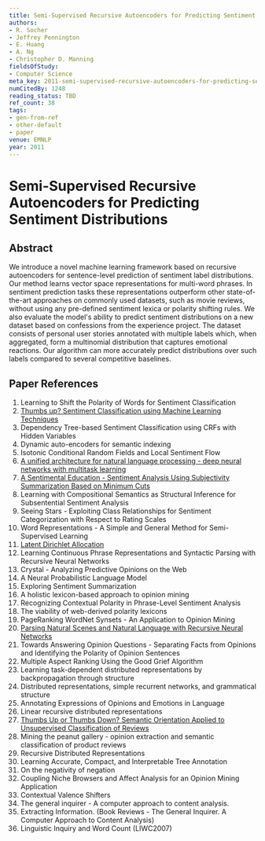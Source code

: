 ```yaml
---
title: Semi-Supervised Recursive Autoencoders for Predicting Sentiment Distributions
authors:
- R. Socher
- Jeffrey Pennington
- E. Huang
- A. Ng
- Christopher D. Manning
fieldsOfStudy:
- Computer Science
meta_key: 2011-semi-supervised-recursive-autoencoders-for-predicting-sentiment-distributions
numCitedBy: 1248
reading_status: TBD
ref_count: 38
tags:
- gen-from-ref
- other-default
- paper
venue: EMNLP
year: 2011
---
```


# Semi-Supervised Recursive Autoencoders for Predicting Sentiment Distributions

## Abstract

We introduce a novel machine learning framework based on recursive autoencoders for sentence-level prediction of sentiment label distributions. Our method learns vector space representations for multi-word phrases. In sentiment prediction tasks these representations outperform other state-of-the-art approaches on commonly used datasets, such as movie reviews, without using any pre-defined sentiment lexica or polarity shifting rules. We also evaluate the model's ability to predict sentiment distributions on a new dataset based on confessions from the experience project. The dataset consists of personal user stories annotated with multiple labels which, when aggregated, form a multinomial distribution that captures emotional reactions. Our algorithm can more accurately predict distributions over such labels compared to several competitive baselines.

## Paper References

1. Learning to Shift the Polarity of Words for Sentiment Classification
2. [Thumbs up? Sentiment Classification using Machine Learning Techniques](2002-thumbs-up-sentiment-classification-using-machine-learning-techniques)
3. Dependency Tree-based Sentiment Classification using CRFs with Hidden Variables
4. Dynamic auto-encoders for semantic indexing
5. Isotonic Conditional Random Fields and Local Sentiment Flow
6. [A unified architecture for natural language processing - deep neural networks with multitask learning](2008-a-unified-architecture-for-natural-language-processing-deep-neural-networks-with-multitask-learning)
7. [A Sentimental Education - Sentiment Analysis Using Subjectivity Summarization Based on Minimum Cuts](2004-a-sentimental-education-sentiment-analysis-using-subjectivity-summarization-based-on-minimum-cuts)
8. Learning with Compositional Semantics as Structural Inference for Subsentential Sentiment Analysis
9. Seeing Stars - Exploiting Class Relationships for Sentiment Categorization with Respect to Rating Scales
10. Word Representations - A Simple and General Method for Semi-Supervised Learning
11. [Latent Dirichlet Allocation](2003-latent-dirichlet-allocation)
12. Learning Continuous Phrase Representations and Syntactic Parsing with Recursive Neural Networks
13. Crystal - Analyzing Predictive Opinions on the Web
14. A Neural Probabilistic Language Model
15. Exploring Sentiment Summarization
16. A holistic lexicon-based approach to opinion mining
17. Recognizing Contextual Polarity in Phrase-Level Sentiment Analysis
18. The viability of web-derived polarity lexicons
19. PageRanking WordNet Synsets - An Application to Opinion Mining
20. [Parsing Natural Scenes and Natural Language with Recursive Neural Networks](2011-parsing-natural-scenes-and-natural-language-with-recursive-neural-networks)
21. Towards Answering Opinion Questions - Separating Facts from Opinions and Identifying the Polarity of Opinion Sentences
22. Multiple Aspect Ranking Using the Good Grief Algorithm
23. Learning task-dependent distributed representations by backpropagation through structure
24. Distributed representations, simple recurrent networks, and grammatical structure
25. Annotating Expressions of Opinions and Emotions in Language
26. Linear recursive distributed representations
27. [Thumbs Up or Thumbs Down? Semantic Orientation Applied to Unsupervised Classification of Reviews](2002-thumbs-up-or-thumbs-down-semantic-orientation-applied-to-unsupervised-classification-of-reviews)
28. Mining the peanut gallery - opinion extraction and semantic classification of product reviews
29. Recursive Distributed Representations
30. Learning Accurate, Compact, and Interpretable Tree Annotation
31. On the negativity of negation
32. Coupling Niche Browsers and Affect Analysis for an Opinion Mining Application
33. Contextual Valence Shifters
34. The general inquirer - A computer approach to content analysis.
35. Extracting Information. (Book Reviews - The General Inquirer. A Computer Approach to Content Analysis)
36. Linguistic Inquiry and Word Count (LIWC2007)
